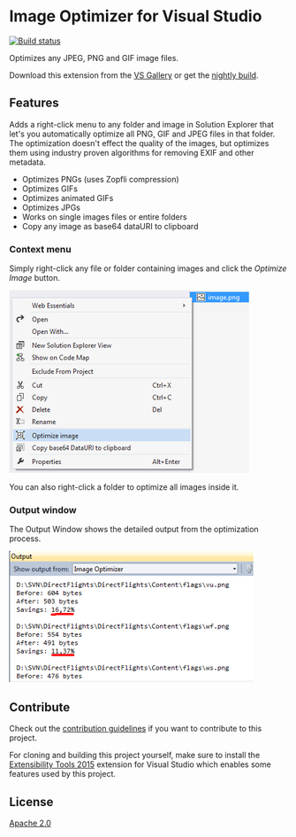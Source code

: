 # Image Optimizer for Visual Studio

[![Build status](https://ci.appveyor.com/api/projects/status/26hxodkud0i54rv5?svg=true)](https://ci.appveyor.com/project/madskristensen/imageoptimizer)

Optimizes any JPEG, PNG and GIF image files.

Download this extension from the [VS Gallery](https://visualstudiogallery.msdn.microsoft.com/a56eddd3-d79b-48ac-8c8f-2db06ade77c3)
or get the [nightly build](http://vsixgallery.com/extension/bf95754f-93d3-42ff-bfe3-e05d23188b08/).

## Features

Adds a right-click menu to any folder and image in Solution Explorer
that let's you automatically optimize all PNG, GIF and JPEG files
in that folder. The optimization doesn't effect the quality of the images,
but optimizes them using industry proven algorithms for removing EXIF
and other metadata.

- Optimizes PNGs (uses Zopfli compression)
- Optimizes GIFs
- Optimizes animated GIFs
- Optimizes JPGs
- Works on single images files or entire folders
- Copy any image as base64 dataURI to clipboard

### Context menu
Simply right-click any file or folder containing images and click the
*Optimize Image* button.

![Context menu](art/context-menu.png)

You can also right-click a folder to optimize all images inside it.

### Output window
The Output Window shows the detailed output from the optimization process.

![Output window](art/output-window.png)

## Contribute
Check out the [contribution guidelines](.github/CONTRIBUTING.md)
if you want to contribute to this project.

For cloning and building this project yourself, make sure 
to install the
[Extensibility Tools 2015](https://visualstudiogallery.msdn.microsoft.com/ab39a092-1343-46e2-b0f1-6a3f91155aa6)
extension for Visual Studio which enables some features
used by this project.

## License
[Apache 2.0](LICENSE) 